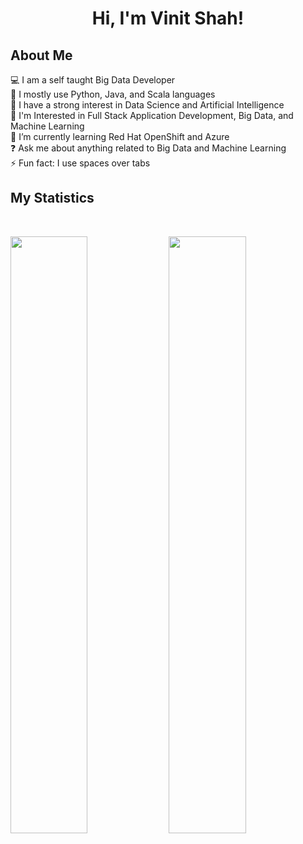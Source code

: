 <h1 align="center">
Hi, I'm Vinit Shah!
</h1>

## About Me
💻 I am a self taught Big Data Developer
<br>
🌟 I mostly use Python, Java, and Scala languages
<br>
📝 I have a strong interest in Data Science and Artificial Intelligence
<br>
🚩 I'm Interested in Full Stack Application Development, Big Data, and Machine Learning
<br>
🌱 I’m currently learning Red Hat OpenShift and Azure
<br>
❓ Ask me about anything related to Big Data and Machine Learning
<br>
⚡ Fun fact: I use spaces over tabs


## My Statistics

<br/>
<p align="left">
  <img width="49.5%" src="https://github-readme-stats.vercel.app/api?username=vinitshah24&show_icons=true&theme=gruvbox&hide_border=true" />
    <img width="49.5%" src="https://github-readme-streak-stats.herokuapp.com/?user=vinitshah24&theme=gruvbox&hide_border=true" />
</p>
<br>
